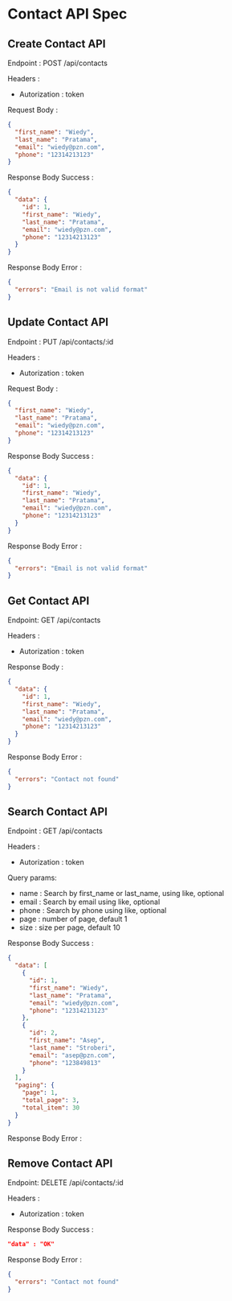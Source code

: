 # Contact API Spec

## Create Contact API

Endpoint : POST /api/contacts

Headers :

- Autorization : token

Request Body :

```json
{
  "first_name": "Wiedy",
  "last_name": "Pratama",
  "email": "wiedy@pzn.com",
  "phone": "12314213123"
}
```

Response Body Success :

```json
{
  "data": {
    "id": 1,
    "first_name": "Wiedy",
    "last_name": "Pratama",
    "email": "wiedy@pzn.com",
    "phone": "12314213123"
  }
}
```

Response Body Error :

```json
{
  "errors": "Email is not valid format"
}
```

## Update Contact API

Endpoint : PUT /api/contacts/:id

Headers :

- Autorization : token

Request Body :

```json
{
  "first_name": "Wiedy",
  "last_name": "Pratama",
  "email": "wiedy@pzn.com",
  "phone": "12314213123"
}
```

Response Body Success :

```json
{
  "data": {
    "id": 1,
    "first_name": "Wiedy",
    "last_name": "Pratama",
    "email": "wiedy@pzn.com",
    "phone": "12314213123"
  }
}
```

Response Body Error :

```json
{
  "errors": "Email is not valid format"
}
```

## Get Contact API

Endpoint: GET /api/contacts

Headers :

- Autorization : token

Response Body :

```json
{
  "data": {
    "id": 1,
    "first_name": "Wiedy",
    "last_name": "Pratama",
    "email": "wiedy@pzn.com",
    "phone": "12314213123"
  }
}
```

Response Body Error :

```json
{
  "errors": "Contact not found"
}
```

## Search Contact API

Endpoint : GET /api/contacts

Headers :

- Autorization : token

Query params:

- name : Search by first_name or last_name, using like, optional
- email : Search by email using like, optional
- phone : Search by phone using like, optional
- page : number of page, default 1
- size : size per page, default 10

Response Body Success :

```json
{
  "data": [
    {
      "id": 1,
      "first_name": "Wiedy",
      "last_name": "Pratama",
      "email": "wiedy@pzn.com",
      "phone": "12314213123"
    },
    {
      "id": 2,
      "first_name": "Asep",
      "last_name": "Stroberi",
      "email": "asep@pzn.com",
      "phone": "123849813"
    }
  ],
  "paging": {
    "page": 1,
    "total_page": 3,
    "total_item": 30
  }
}
```

Response Body Error :

## Remove Contact API

Endpoint: DELETE /api/contacts/:id

Headers :

- Autorization : token

Response Body Success :

```json
"data" : "OK"
```

Response Body Error :

```json
{
  "errors": "Contact not found"
}
```
